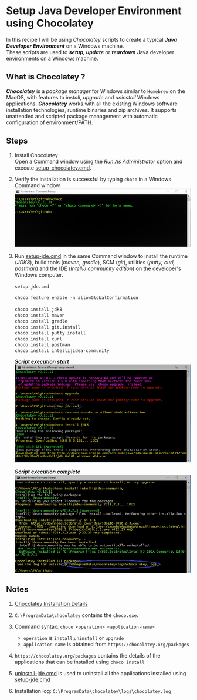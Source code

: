 # Setup Java Developer Environment using Chocolatey
In this recipe I will be using _Chocolatey_ scripts to create a typical ***Java Developer Environment*** on a Windows machine.  
These scripts are used to ***setup, update*** or ***teardown*** Java developer environments on a Windows machine.

## What is Chocolatey ?
***Chocolatey*** is a _package manager_ for Windows similar to `Homebrew` on the MacOS, with features to _install_, _upgrade_ and _uninstall_ Windows applications.
***Chocolatey*** works with all the existing Windows software installation technologies, runtime binaries and zip archives. It supports unattended and scripted package management with automatic configuration of environment/PATH.

## Steps
1. Install Chocolatey  
   Open a Command window using the _Run As Administrator_ option and execute [setup-chocolatey.cmd](https://github.com/pbelathur/setup-jde-using-chocolatey/blob/master/setup-chocolatey.cmd). 

2. Verify the installation is successful by typing `choco` in a Windows Command window.  
   ![setup script start](verify-chocolatey.PNG)  

3. Run [setup-jde.cmd](https://github.com/pbelathur/setup-jde-using-chocolatey/blob/master/setup-jde.cmd) in the same Command window to install the runtime (_JDK8_), build tools (_maven, gradle_), SCM (_git_), utilities (_putty, curl, postman_) and the IDE (_IntelliJ community edition_) on the developer's Windows computer.

    `setup-jde.cmd`

    ```
    choco feature enable -n allowGlobalConfirmation

    choco install jdk8
    choco install maven
    choco install gradle
    choco install git.install
    choco install putty.install
    choco install curl
    choco install postman
    choco install intellijidea-community
    ```
    
    ***Script execution start***
    ![setup-jde-1](setup-jde-1.PNG)  
   
    ***Script execution complete***
    ![setup-jde-2](setup-jde-2.PNG) 
    
## Notes

1. [Chocolatey Installation Details](https://chocolatey.org/install)

2. `C:\ProgramData\chocolatey` contains the `choco.exe`.

3. Command syntax: `choco <operation> <application-name>`
    -  `operation` is `install`,`uninstall` or `upgrade`
    -  `application-name` is obtained from `https://chocolatey.org/packages`

4. `https://chocolatey.org/packages` contains the details of the applications that can be installed using `choco install`

5.  [uninstall-jde.cmd](https://github.com/pbelathur/setup-jde-using-chocolatey/blob/master/uninstall-jde.cmd) is used to uninstall all the applications installed using [setup-jde.cmd](https://github.com/pbelathur/setup-jde-using-chocolatey/blob/master/setup-jde.cmd)

6. Installation log: `C:\ProgramData\chocolatey\logs\chocolatey.log`


